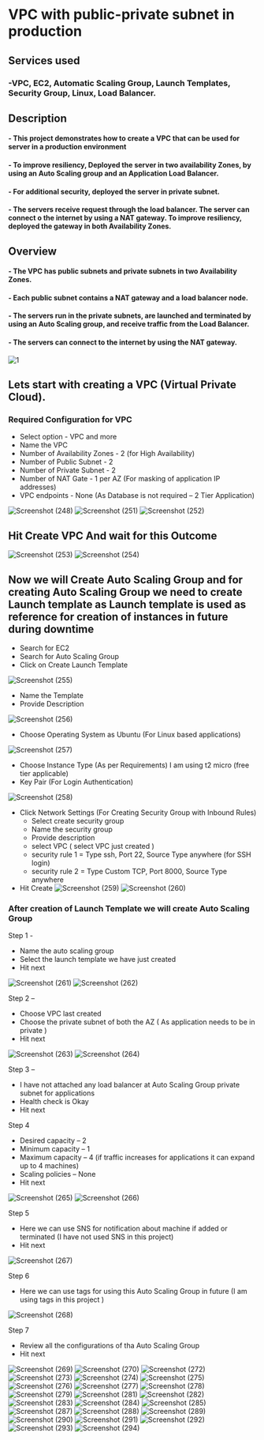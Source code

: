 # VPC with public-private subnet in production 
## Services used 
### -VPC, EC2, Automatic Scaling Group, Launch Templates, Security Group, Linux, Load Balancer.

## Description

####  - This project demonstrates how to create a VPC that can be used for server in a production environment 
####  - To improve resiliency, Deployed the server in two availability Zones, by using an Auto Scaling group and an Application Load Balancer. 
#### - For additional security, deployed the server in private subnet. 
####  - The servers receive request through the load balancer. The server can connect o the internet by using a NAT gateway. To improve resiliency, deployed the gateway in both Availability Zones.

## Overview

#### - The VPC has public subnets and private subnets in two Availability Zones.
#### - Each public subnet contains a NAT gateway and a load balancer node.
#### - The servers run in the private subnets, are launched and terminated by using an Auto Scaling group, and receive traffic from the Load Balancer.
#### - The servers can connect to the internet by using the NAT gateway. 



![1](https://github.com/TheMannu/project-AWS-VPC-with-public-private-subnet-/assets/84488161/a3b48941-a7d4-4536-927b-e53e9be642cf)
## Lets start with creating a VPC (Virtual Private Cloud).
### Required Configuration for VPC 
-	Select option - VPC and more 
-	Name the VPC 
-	Number of Availability Zones - 2 (for High Availability)
-	Number of Public Subnet - 2
-	Number of Private Subnet - 2
-	Number of NAT Gate - 1 per AZ (For masking of application IP addresses)
-	VPC  endpoints  -  None (As Database is not required – 2 Tier Application)

![Screenshot (248)](https://github.com/TheMannu/project-AWS-VPC-with-public-private-subnet-/assets/84488161/f57da3d5-39ad-444c-82ab-d2a1bbbb4892)
![Screenshot (251)](https://github.com/TheMannu/project-AWS-VPC-with-public-private-subnet-/assets/84488161/0a143e7c-832a-4205-a2e2-fa5a0a6730df)
![Screenshot (252)](https://github.com/TheMannu/project-AWS-VPC-with-public-private-subnet-/assets/84488161/e44671a8-7eab-4903-a453-a8ceeb895d8d)

## Hit Create VPC And wait for this Outcome 

![Screenshot (253)](https://github.com/TheMannu/project-AWS-VPC-with-public-private-subnet-/assets/84488161/cb2fecd0-859d-40b2-bbf6-127de740abe8)
![Screenshot (254)](https://github.com/TheMannu/project-AWS-VPC-with-public-private-subnet-/assets/84488161/92ddedb9-e2be-4647-860e-d55c0d4f09a7)

## Now we will Create Auto Scaling Group and for creating Auto Scaling Group we need to create Launch template as Launch template is used as reference for creation of instances in future during downtime 
-	Search for EC2 
-	Search for Auto Scaling Group
-	Click on Create Launch Template

![Screenshot (255)](https://github.com/TheMannu/project-AWS-VPC-with-public-private-subnet-/assets/84488161/bb15e395-33b7-4256-993b-12d1c0e14281)

-	Name the Template
-	Provide Description

![Screenshot (256)](https://github.com/TheMannu/project-AWS-VPC-with-public-private-subnet-/assets/84488161/37b8c231-6103-4cbb-b653-55496ea542c4)

-	Choose Operating System as Ubuntu (For Linux based applications)
  
![Screenshot (257)](https://github.com/TheMannu/project-AWS-VPC-with-public-private-subnet-/assets/84488161/bb5190e8-1c3f-4f2d-8e63-dbeb114967c7)

-	Choose Instance Type (As per Requirements) I am using t2 micro (free tier applicable)
-	Key Pair (For Login Authentication)

![Screenshot (258)](https://github.com/TheMannu/project-AWS-VPC-with-public-private-subnet-/assets/84488161/1959d61e-91f6-4d8e-b9b0-b1128334129e)

-	Click Network Settings (For Creating Security Group with Inbound Rules)
       -   Select create security group
       -   Name the security group
       -   Provide description
       -   select VPC ( select VPC just created  )
       -   security rule 1 = Type ssh, Port 22, Source Type  anywhere  (for SSH login)
       -   security rule 2 = Type Custom TCP, Port 8000, Source Type  anywhere  
- Hit Create
![Screenshot (259)](https://github.com/TheMannu/project-AWS-VPC-with-public-private-subnet-/assets/84488161/3df33470-cbf1-486e-b4bf-519016473fe4)
![Screenshot (260)](https://github.com/TheMannu/project-AWS-VPC-with-public-private-subnet-/assets/84488161/c2063573-e280-4555-9321-0f96ca46e2c8)

### After creation of Launch Template we will create Auto Scaling Group
Step 1 -
-	Name the auto scaling group 
-	Select the launch template we have just created
-	Hit next 


![Screenshot (261)](https://github.com/TheMannu/project-AWS-VPC-with-public-private-subnet-/assets/84488161/a35cfd72-487d-4977-a306-c1476b37fd2e)
![Screenshot (262)](https://github.com/TheMannu/project-AWS-VPC-with-public-private-subnet-/assets/84488161/97779458-7ad8-4e6a-a347-0110ac2194bd)

Step 2 – 
-	Choose VPC last created
-	Choose the private subnet of both the AZ ( As application needs to be in private )
-	Hit next

![Screenshot (263)](https://github.com/TheMannu/project-AWS-VPC-with-public-private-subnet-/assets/84488161/66f1d8ce-8cd4-4e1e-b2b8-2add32e01372)
![Screenshot (264)](https://github.com/TheMannu/project-AWS-VPC-with-public-private-subnet-/assets/84488161/7b075ca4-7e83-4a8d-85ac-4eaca3751083)

Step 3 – 
-	I have not attached any load balancer at Auto Scaling Group private subnet for applications
-	Health check is Okay
-	Hit next
  
Step 4
-	Desired capacity – 2
-	Minimum capacity – 1
-	Maximum capacity – 4 (if traffic increases for applications it can expand up to 4 machines)
-	Scaling policies – None 
-	Hit next

![Screenshot (265)](https://github.com/TheMannu/project-AWS-VPC-with-public-private-subnet-/assets/84488161/e7dc45ba-190c-4bc7-bb52-3adcdcfb43d8)
![Screenshot (266)](https://github.com/TheMannu/project-AWS-VPC-with-public-private-subnet-/assets/84488161/202310b6-7968-4e64-a563-98def333da31)

Step 5 
-	Here we can use SNS for notification about machine if added or terminated (I have not used SNS in this project)
-	Hit next 

![Screenshot (267)](https://github.com/TheMannu/project-AWS-VPC-with-public-private-subnet-/assets/84488161/c7774005-f678-4479-bb30-7e8221e6e376)

Step 6 
-	Here we can use tags for using this Auto Scaling Group in future (I am using tags in this project )

![Screenshot (268)](https://github.com/TheMannu/project-AWS-VPC-with-public-private-subnet-/assets/84488161/d3f5cd1c-da8a-4c4e-ab09-ca84e46c474e)

Step 7 
-	Review all the configurations of tha Auto Scaling Group 
-	Hit next

![Screenshot (269)](https://github.com/TheMannu/project-AWS-VPC-with-public-private-subnet-/assets/84488161/b4acb153-4524-4e1d-a23a-4eedb3fb0274)
![Screenshot (270)](https://github.com/TheMannu/project-AWS-VPC-with-public-private-subnet-/assets/84488161/8dd31bd7-1656-40c0-a894-20bb15b27f67)
![Screenshot (272)](https://github.com/TheMannu/project-AWS-VPC-with-public-private-subnet-/assets/84488161/1f6b847f-3d4e-4f70-9964-28173af3915c)
![Screenshot (273)](https://github.com/TheMannu/project-AWS-VPC-with-public-private-subnet-/assets/84488161/9bf0a21a-ed7e-4f4c-9f58-a679af558731)
![Screenshot (274)](https://github.com/TheMannu/project-AWS-VPC-with-public-private-subnet-/assets/84488161/0f5e4083-0ddb-40cf-a588-ce8a224e648e)
![Screenshot (275)](https://github.com/TheMannu/project-AWS-VPC-with-public-private-subnet-/assets/84488161/6520dbf3-0f89-415a-8c3f-a1a22581921f)
![Screenshot (276)](https://github.com/TheMannu/project-AWS-VPC-with-public-private-subnet-/assets/84488161/1003de8f-89db-4391-834b-362c548530d5)
![Screenshot (277)](https://github.com/TheMannu/project-AWS-VPC-with-public-private-subnet-/assets/84488161/5f893d83-fa23-4dc9-9a3a-3b52767bbcb5)
![Screenshot (278)](https://github.com/TheMannu/project-AWS-VPC-with-public-private-subnet-/assets/84488161/22a9b952-8df0-46bc-be94-870fc29bc12f)
![Screenshot (279)](https://github.com/TheMannu/project-AWS-VPC-with-public-private-subnet-/assets/84488161/09c8e48c-ccf7-4641-8c31-301d50d7657e)
![Screenshot (281)](https://github.com/TheMannu/project-AWS-VPC-with-public-private-subnet-/assets/84488161/80fc9291-6466-405b-bf94-f6274200ca78)
![Screenshot (282)](https://github.com/TheMannu/project-AWS-VPC-with-public-private-subnet-/assets/84488161/94cda414-68bd-43f9-b5eb-521cc069b0ff)
![Screenshot (283)](https://github.com/TheMannu/project-AWS-VPC-with-public-private-subnet-/assets/84488161/d62f20ab-4dfd-44b7-a5a6-3cee73f478e2)
![Screenshot (284)](https://github.com/TheMannu/project-AWS-VPC-with-public-private-subnet-/assets/84488161/f2333213-06ba-408e-bdc3-e6bcf205fa1b)
![Screenshot (285)](https://github.com/TheMannu/project-AWS-VPC-with-public-private-subnet-/assets/84488161/e9a71939-454c-49a4-b742-fe04081e854e)
![Screenshot (287)](https://github.com/TheMannu/project-AWS-VPC-with-public-private-subnet-/assets/84488161/d6c8cea0-baa4-4f12-9ccd-b6c2f121c14c)
![Screenshot (288)](https://github.com/TheMannu/project-AWS-VPC-with-public-private-subnet-/assets/84488161/5cda846b-802d-4bc5-a99b-2a5e9a331c5d)
![Screenshot (289)](https://github.com/TheMannu/project-AWS-VPC-with-public-private-subnet-/assets/84488161/f3327e7d-7ca2-4526-8b33-e418619de56d)
![Screenshot (290)](https://github.com/TheMannu/project-AWS-VPC-with-public-private-subnet-/assets/84488161/2e5f3992-e906-4629-9bd2-aa8e4e7016f1)
![Screenshot (291)](https://github.com/TheMannu/project-AWS-VPC-with-public-private-subnet-/assets/84488161/9727d8dc-e514-422c-a561-370f92025fcc)
![Screenshot (292)](https://github.com/TheMannu/project-AWS-VPC-with-public-private-subnet-/assets/84488161/17cf24c4-483d-4fe8-a794-594034d9f382)
![Screenshot (293)](https://github.com/TheMannu/project-AWS-VPC-with-public-private-subnet-/assets/84488161/1953a5ce-1776-4cb2-ad8f-cca7233d404c)
![Screenshot (294)](https://github.com/TheMannu/project-AWS-VPC-with-public-private-subnet-/assets/84488161/ba52f72a-0380-4cbb-bd3d-c7faf6d1d11c)

